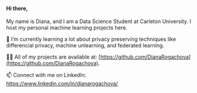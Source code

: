 #### Hi there, 
My name is Diana, and I am a Data Science Student at Carleton University. I host my personal machine learning projects here.

🌱 I’m currently learning a lot about privacy preserving techniques like differencial privacy, machine unlearning, and federated learning.   

👨‍💻 All of my projects are available at: [https://github.com/DianaRogachova](https://github.com/DianaRogachova).

📫 Connect with me on LinkedIn: https://www.linkedin.com/in/dianarogachova/
